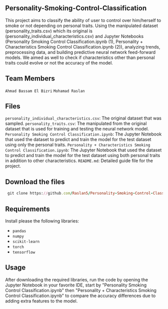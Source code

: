 ## Personality-Smoking-Control-Classification

This project aims to classify the ability of user to control over him/herself to smoke or not depending on personal traits. Using the manipulated dataset (personality_traits.csv) which its original is (personality_individual_characteristics.csv)
and Jupyter Notebooks (Personality Smoking Control Classification.ipynb (1), Personality + Characteristics Smoking Control Classification.ipynb (2)), analyzing trends, preprocessing data, and building predictive neural network feed-forward models.
We aimed as well to check if characteristics other than personal traits could evolve or not the accuracy of the model.

## Team Members
`Ahmad Bassam El Bizri`
`Mohamad Raslan`

## Files
 `personality_individual_characteristics.csv`: The original dataset that was sampled.
 `personality_traits.csv`: The manipulated from the original dataset that is used for training and testing the neural network model.
 `Personality Smoking Control Classification.ipynb`: The Jupyter Notebook that used the dataset to predict and train the model for the test dataset using only the personal traits.
 `Personality + Characteristics Smoking Control Classification.ipynb`: The Jupyter Notebook that used the dataset to predict and train the model for the test dataset using both personal traits in addition to other characteristics.
 `README.md`: Detailed guide file for the project.

 ## Download the files
 ```rb 
  git clone https://github.com/Raslan5/Personality-Smoking-Control-Classification.git
 ```
 ## Requirements
 Install please the following libraries:
  - `pandas`
  - `numpy`
  - `scikit-learn`
  - `torch`
  - `tensorflow`
 ## Usage
 After downloading the required libraries, run the code by opening the Jupyter Notebook in your favorite IDE, start by "Personality Smoking Control Classification.ipynb" then 
 "Personality + Characteristics Smoking Control Classification.ipynb" to compare the accuracy differences due to adding extra features to the model.
